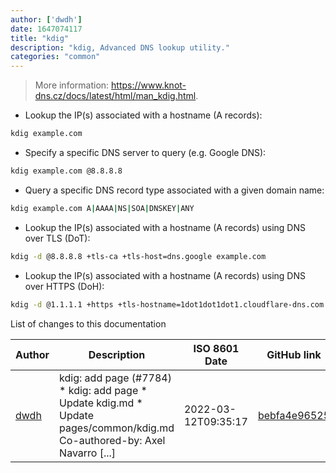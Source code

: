 ```yaml
---
author: ['dwdh']
date: 1647074117
title: "kdig"
description: "kdig, Advanced DNS lookup utility."
categories: "common"
---
```

> More information: <https://www.knot-dns.cz/docs/latest/html/man_kdig.html>.

- Lookup the IP(s) associated with a hostname (A records):

```bash
kdig example.com
```

- Specify a specific DNS server to query (e.g. Google DNS):

```bash
kdig example.com @8.8.8.8
```

- Query a specific DNS record type associated with a given domain name:

```bash
kdig example.com A|AAAA|NS|SOA|DNSKEY|ANY
```

- Lookup the IP(s) associated with a hostname (A records) using DNS over TLS (DoT):

```bash
kdig -d @8.8.8.8 +tls-ca +tls-host=dns.google example.com
```

- Lookup the IP(s) associated with a hostname (A records) using DNS over HTTPS (DoH):

```bash
kdig -d @1.1.1.1 +https +tls-hostname=1dot1dot1dot1.cloudflare-dns.com example.com
```
List of changes to this documentation


Author | Description | ISO 8601 Date | GitHub link
------|-----|-----|-----
[dwdh](mailto:dylan.donghai.wong@outlook.com) | kdig: add page (#7784) * kdig: add page * Update kdig.md * Update pages/common/kdig.md Co-authored-by: Axel Navarro [...] | 2022-03-12T09:35:17 | [bebfa4e96525](https://github.com/tldr-pages/tldr/commit/bebfa4e965256c2e7fefa0aabf1d775a92c4fb3a)

